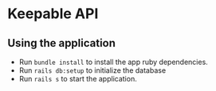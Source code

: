 # Keepable API

## Using the application

- Run `bundle install` to install the app ruby dependencies.
- Run `rails db:setup` to initialize the database
- Run `rails s` to start the application.

